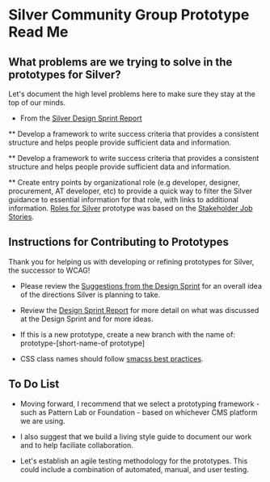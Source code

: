 # Silver Community Group Prototype Read Me

## What problems are we trying to solve in the prototypes for Silver?

Let's document the high level problems here to make sure they stay at the top of our minds.

*  From the [Silver Design Sprint Report](https://www.w3.org/community/silver/draft-final-report-of-silver/)

**  Develop a framework to write success criteria that provides a consistent structure and helps people provide sufficient data and information.

**  Develop a framework to write success criteria that provides a consistent structure and helps people provide sufficient data and information.

**  Create entry points by organizational role (e.g developer, designer, procurement, AT developer, etc)  to provide a quick way to filter the Silver guidance to essential information for that role, with links to additional information. [Roles for Silver](https://drive.google.com/file/d/1Opd5uA0wn9ACOc9nrmCq4Vrv3x-WCtrp/view) prototype was based on the [Stakeholder Job Stories](https://www.w3.org/community/silver/stakeholder-job-stories/).

## Instructions for Contributing to Prototypes

Thank you for helping us with developing or refining prototypes for Silver, the successor to WCAG!

*  Please review the [Suggestions from the Design Sprint](https://www.w3.org/community/silver/2018/04/23/suggestions-of-silver-design-sprint/) for an overall idea of the directions Silver is planning to take.

*  Review the [Design Sprint Report](https://www.w3.org/community/silver/draft-final-report-of-silver/) for more detail on what was discussed at the Design Sprint and for more ideas.

*  If this is a new prototype, create a new branch with the name of: prototype-[short-name-of prototype] 

*  CSS class names should follow [smacss best practices](https://smacss.com/).

## To Do List

*  Moving forward, I recommend that we select a prototyping framework - such as Pattern Lab or Foundation - based on whichever CMS platform we are using.

*  I also suggest that we build a living style guide to document our work and to help faciliate collaboration. 

*  Let's establish an agile testing methodology for the prototypes. This could include a combination of automated, manual, and user testing.